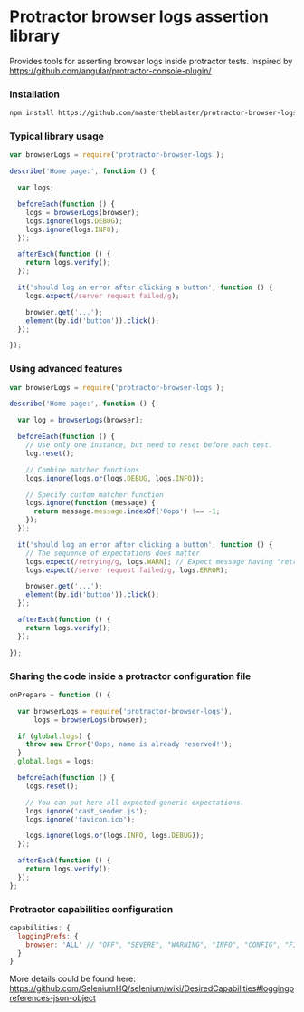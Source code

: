 # Protractor browser logs assertion library

Provides tools for asserting browser logs inside protractor tests.
Inspired by https://github.com/angular/protractor-console-plugin/

### Installation

```bash
npm install https://github.com/mastertheblaster/protractor-browser-logs.git --save-dev
```

### Typical library usage

```js
var browserLogs = require('protractor-browser-logs');

describe('Home page:', function () {

  var logs;

  beforeEach(function () {
    logs = browserLogs(browser);
    logs.ignore(logs.DEBUG);
    logs.ignore(logs.INFO);
  });

  afterEach(function () {
    return logs.verify();
  });

  it('should log an error after clicking a button', function () {
    logs.expect(/server request failed/g);

    browser.get('...');
    element(by.id('button')).click();
  });

});
```

### Using advanced features

```js
var browserLogs = require('protractor-browser-logs');

describe('Home page:', function () {

  var log = browserLogs(browser);

  beforeEach(function () {
    // Use only one instance, but need to reset before each test.
    log.reset();

    // Combine matcher functions
    logs.ignore(logs.or(logs.DEBUG, logs.INFO));

    // Specify custom matcher function
    logs.ignore(function (message) {
      return message.message.indexOf('Oops') !== -1;
    });
  });

  it('should log an error after clicking a button', function () {
    // The sequence of expectations does matter
    logs.expect(/retrying/g, logs.WARN); // Expect message having "retrying" text and WARNING level.
    logs.expect(/server request failed/g, logs.ERROR);

    browser.get('...');
    element(by.id('button')).click();
  });

  afterEach(function () {
    return logs.verify();
  });

});
```

### Sharing the code inside a protractor configuration file

```js
onPrepare = function () {

  var browserLogs = require('protractor-browser-logs'),
      logs = browserLogs(browser);

  if (global.logs) {
    throw new Error('Oops, name is already reserved!');
  }
  global.logs = logs;

  beforeEach(function () {
    logs.reset();

    // You can put here all expected generic expectations.
    logs.ignore('cast_sender.js');
    logs.ignore('favicon.ico');

    logs.ignore(logs.or(logs.INFO, logs.DEBUG));
  });

  afterEach(function () {
    return logs.verify();
  });
};
```

### Protractor capabilities configuration

```js
capabilities: {
  loggingPrefs: {
    browser: 'ALL' // "OFF", "SEVERE", "WARNING", "INFO", "CONFIG", "FINE", "FINER", "FINEST", "ALL".
  }
}
```
More details could be found here: https://github.com/SeleniumHQ/selenium/wiki/DesiredCapabilities#loggingpreferences-json-object

